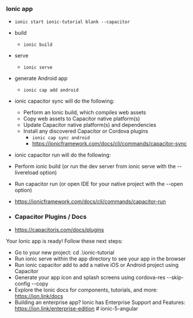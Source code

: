 ### Ionic app

- `ionic start ionic-tutorial blank --capacitor`

- build

  - `ionic build`

- serve

  - `ionic serve`

- generate Android app

  - `ionic cap add android`

- ionic capacitor sync will do the following:

  - Perform an Ionic build, which compiles web assets
  - Copy web assets to Capacitor native platform(s)
  - Update Capacitor native platform(s) and dependencies
  - Install any discovered Capacitor or Cordova plugins
    - `ionic cap sync android`
    - https://ionicframework.com/docs/cli/commands/capacitor-sync

- ionic capacitor run will do the following:

- Perform ionic build (or run the dev server from ionic serve with the --livereload option)
- Run capacitor run (or open IDE for your native project with the --open option)
- https://ionicframework.com/docs/cli/commands/capacitor-run

- ### Capacitor Plugins / Docs
- https://capacitorjs.com/docs/plugins

Your Ionic app is ready! Follow these next steps:

- Go to your new project: cd .\ionic-tutorial
- Run ionic serve within the app directory to see your app in the browser
- Run ionic capacitor add to add a native iOS or Android project using Capacitor
- Generate your app icon and splash screens using cordova-res --skip-config --copy
- Explore the Ionic docs for components, tutorials, and more: https://ion.link/docs
- Building an enterprise app? Ionic has Enterprise Support and Features: https://ion.link/enterprise-edition
#   i o n i c - 5 - a n g u l a r  
 
